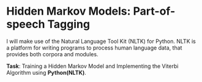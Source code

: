 # Hidden Markov Models: Part-of-speech Tagging

I will make use of the Natural Language Tool Kit (NLTK) for Python. NLTK is a platform
for writing programs to process human language data, that provides both corpora and modules.


__Task__: Training a Hidden Markov Model and Implementing the Viterbi Algorithm using __Python(NLTK)__. 
